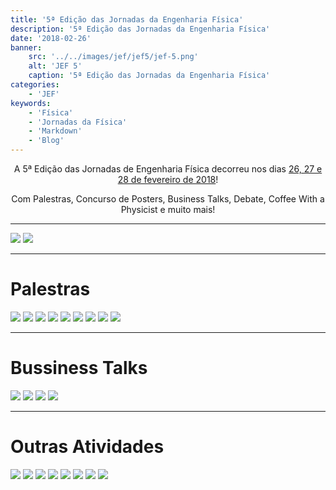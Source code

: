 ```yaml
---
title: '5ª Edição das Jornadas da Engenharia Física'
description: '5ª Edição das Jornadas da Engenharia Física'
date: '2018-02-26'
banner:
    src: '../../images/jef/jef5/jef-5.png'
    alt: 'JEF 5'
    caption: '5ª Edição das Jornadas da Engenharia Física'
categories:
    - 'JEF'
keywords:
    - 'Física'
    - 'Jornadas da Física'
    - 'Markdown'
    - 'Blog'
---
```


<div style="text-align: center;">
A 5ª Edição das Jornadas de Engenharia Física decorreu nos dias <u>26, 27 e 28 de fevereiro de 2018</u>!

Com Palestras, Concurso de Posters, Business Talks, Debate, Coffee With a Physicist e muito mais!

</div>

---

<img src="../../images/jef/jef5/image-21.png">
<img src="../../images/jef/jef5/image-22.png">

---

# Palestras

<img src="../../images/jef/jef5/image-23.png">
<img src="../../images/jef/jef5/Talks_Chris-02.png">
<img src="../../images/jef/jef5/Talks_Ruben-03.png">
<img src="../../images/jef/jef5/Talks_Nuno-04.png">
<img src="../../images/jef/jef5/Talks_Gustavo-05.png">
<img src="../../images/jef/jef5/Talks_Vasco-06.png">
<img src="../../images/jef/jef5/Talks_Yasser-11.png">
<img src="../../images/jef/jef5/Talks_NunoC-09.png">
<img src="../../images/jef/jef5/Talks_SPF-08.png">

---

# Bussiness Talks

<img src="../../images/jef/jef5/image-24.png">
<img src="../../images/jef/jef5/image-25.png">
<img src="../../images/jef/jef5/image-26.png">
<img src="../../images/jef/jef5/image-27.png">

---

# Outras Atividades

<img src="../../images/jef/jef5/image-28.png">
<img src="../../images/jef/jef5/image-29.png">
<img src="../../images/jef/jef5/image-30.png">
<img src="../../images/jef/jef5/image-31.png">
<img src="../../images/jef/jef5/image-32.png">
<img src="../../images/jef/jef5/image-33.png">
<img src="../../images/jef/jef5/BusinessDay-03.png">
<img src="../../images/jef/jef5/image-34.png">
